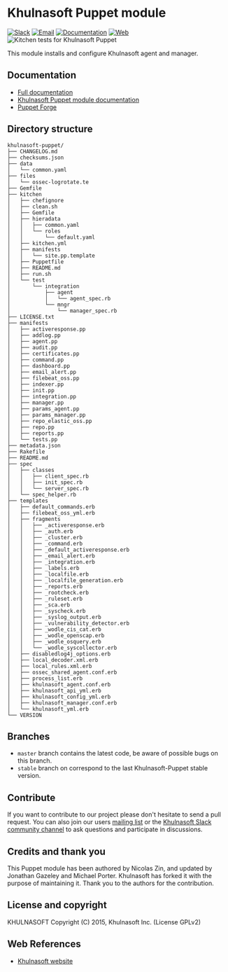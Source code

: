# Khulnasoft Puppet module

[![Slack](https://img.shields.io/badge/slack-join-blue.svg)](https://khulnasoft.com/community/join-us-on-slack/)
[![Email](https://img.shields.io/badge/email-join-blue.svg)](https://groups.google.com/forum/#!forum/khulnasoft)
[![Documentation](https://img.shields.io/badge/docs-view-green.svg)](https://documentation.khulnasoft.com)
[![Web](https://img.shields.io/badge/web-view-green.svg)](https://khulnasoft.com)
![Kitchen tests for Khulnasoft Puppet](https://github.com/khulnasoft/khulnasoft-puppet/workflows/Kitchen%20tests%20for%20Khulnasoft%20Puppet/badge.svg)

This module installs and configure Khulnasoft agent and manager.

## Documentation

* [Full documentation](http://documentation.khulnasoft.com)
* [Khulnasoft Puppet module documentation](https://documentation.khulnasoft.com/current/deploying-with-puppet/index.html)
* [Puppet Forge](https://forge.puppetlabs.com/khulnasoft/khulnasoft)

## Directory structure

    khulnasoft-puppet/
    ├── CHANGELOG.md
    ├── checksums.json
    ├── data
    │   └── common.yaml
    ├── files
    │   └── ossec-logrotate.te
    ├── Gemfile
    ├── kitchen
    │   ├── chefignore
    │   ├── clean.sh
    │   ├── Gemfile
    │   ├── hieradata
    │   │   ├── common.yaml
    │   │   └── roles
    │   │       └── default.yaml
    │   ├── kitchen.yml
    │   ├── manifests
    │   │   └── site.pp.template
    │   ├── Puppetfile
    │   ├── README.md
    │   ├── run.sh
    │   └── test
    │       └── integration
    │           ├── agent
    │           │   └── agent_spec.rb
    │           └── mngr
    │               └── manager_spec.rb
    ├── LICENSE.txt
    ├── manifests
    │   ├── activeresponse.pp
    │   ├── addlog.pp
    │   ├── agent.pp
    │   ├── audit.pp
    │   ├── certificates.pp
    │   ├── command.pp
    │   ├── dashboard.pp
    │   ├── email_alert.pp
    │   ├── filebeat_oss.pp
    │   ├── indexer.pp
    │   ├── init.pp
    │   ├── integration.pp
    │   ├── manager.pp
    │   ├── params_agent.pp
    │   ├── params_manager.pp
    │   ├── repo_elastic_oss.pp
    │   ├── repo.pp
    │   ├── reports.pp
    │   └── tests.pp
    ├── metadata.json
    ├── Rakefile
    ├── README.md
    ├── spec
    │   ├── classes
    │   │   ├── client_spec.rb
    │   │   ├── init_spec.rb
    │   │   └── server_spec.rb
    │   └── spec_helper.rb
    ├── templates
    │   ├── default_commands.erb
    │   ├── filebeat_oss_yml.erb
    │   ├── fragments
    │   │   ├── _activeresponse.erb
    │   │   ├── _auth.erb
    │   │   ├── _cluster.erb
    │   │   ├── _command.erb
    │   │   ├── _default_activeresponse.erb
    │   │   ├── _email_alert.erb
    │   │   ├── _integration.erb
    │   │   ├── _labels.erb
    │   │   ├── _localfile.erb
    │   │   ├── _localfile_generation.erb
    │   │   ├── _reports.erb
    │   │   ├── _rootcheck.erb
    │   │   ├── _ruleset.erb
    │   │   ├── _sca.erb
    │   │   ├── _syscheck.erb
    │   │   ├── _syslog_output.erb
    │   │   ├── _vulnerability_detector.erb
    │   │   ├── _wodle_cis_cat.erb
    │   │   ├── _wodle_openscap.erb
    │   │   ├── _wodle_osquery.erb
    │   │   └── _wodle_syscollector.erb
    │   ├── disabledlog4j_options.erb
    │   ├── local_decoder.xml.erb
    │   ├── local_rules.xml.erb
    │   ├── ossec_shared_agent.conf.erb
    │   ├── process_list.erb
    │   ├── khulnasoft_agent.conf.erb
    │   ├── khulnasoft_api_yml.erb
    │   ├── khulnasoft_config_yml.erb
    │   ├── khulnasoft_manager.conf.erb
    │   └── khulnasoft_yml.erb
    └── VERSION

## Branches

* `master` branch contains the latest code, be aware of possible bugs on this branch.
* `stable` branch on correspond to the last Khulnasoft-Puppet stable version.

## Contribute

If you want to contribute to our project please don't hesitate to send a pull request. You can also join our users [mailing list](https://groups.google.com/d/forum/khulnasoft) or the [Khulnasoft Slack community channel](https://khulnasoft.com/community/join-us-on-slack/) to ask questions and participate in discussions.

## Credits and thank you

This Puppet module has been authored by Nicolas Zin, and updated by Jonathan Gazeley and Michael Porter. Khulnasoft has forked it with the purpose of maintaining it. Thank you to the authors for the contribution.

## License and copyright

KHULNASOFT
Copyright (C) 2015, Khulnasoft Inc.  (License GPLv2)

## Web References

* [Khulnasoft website](http://khulnasoft.com)

